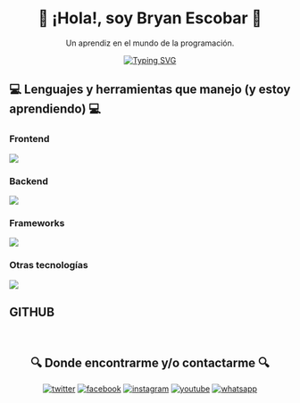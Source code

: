 <h1 align="center">🐺 ¡Hola!, soy Bryan Escobar 🐺</h1>
<p align="center">Un aprendiz en el mundo de la programación.</p>
<p align="center">
<a href="https://git.io/typing-svg"><img src="https://readme-typing-svg.herokuapp.com?font=Ubuntu&weight=800&size=25&duration=3000&pause=1000&color=F70000&center=true&vCenter=true&random=false&width=435&lines=T%C3%A9cnico+en+Sistemas;T%C3%A9cnico+en+Dise%C3%B1o+Grafico;Tecn%C3%B3logo+en+ADSO;Ganoso+de+aprender+%3AD" alt="Typing SVG" /></a>

<br>

<img src="https://media4.giphy.com/media/v1.Y2lkPTc5MGI3NjExMHR4Y2M5YTI4YWs4c2U3bGI2NXNtbmdvYnNjaGR2MzZyenJiNHUwcSZlcD12MV9pbnRlcm5hbF9naWZfYnlfaWQmY3Q9Zw/IgtOuXZ6dnuTu/giphy.webp" alt="">

<h2>💻 Lenguajes y herramientas que manejo (y estoy aprendiendo) 💻</h2>
<h3>Frontend</h3>
</p>
<a href="">
    <img src="https://skillicons.dev/icons?i=css,html&perline=12" />
</a>
<h3>Backend</h3>
<a href="">
    <img src="https://skillicons.dev/icons?i=py,js&perline=12" />
</a>
<h3>Frameworks</h3>
<a href="">
    <img src="https://skillicons.dev/icons?i=bootstrap&perline=12" />
</a>
<h3>Otras tecnologías</h3>
<a href="">
    <img src="https://skillicons.dev/icons?i=ai,ps,git,github,figma&perline=12" />
</a>
<h2>GITHUB</h2>
<div>
    <img style="display: inline-block;" src="https://github-readme-stats.vercel.app/api?username=BryanEscobar638&theme=dark&show_icons=true&hide_border=true&count_private=true" alt="">
    <img style="display: inline-block; vertical-align: top;" src="https://github-readme-stats.vercel.app/api/top-langs/?username=BryanEscobar638&theme=dark&show_icons=true&hide_border=true&layout=compact" alt="">
</div>

<h2 align="center" >🔍 Donde encontrarme y/o contactarme 🔍</h2>
<p align="center" ><a target="_blank" href="https://twitter.com/TheWolf6388" style="display: inline-block;"><img src="https://img.shields.io/badge/twitter-x?style=for-the-badge&logo=x&logoColor=white&color=%230f1419" alt="twitter" /></a>
<a target="_blank" href="https://www.facebook.com/bryanandrei.escobarvalencia" style="display: inline-block;"><img src="https://img.shields.io/badge/facebook-logo?style=for-the-badge&logo=facebook&logoColor=white&color=%230866ff" alt="facebook" /></a>
<a target="_blank" href="https://www.instagram.com/thewolf6388/" style="display: inline-block;"><img src="https://img.shields.io/badge/instagram-logo?style=for-the-badge&logo=instagram&logoColor=white&color=%23F35369" alt="instagram" /></a>
<a target="_blank" href="https://www.youtube.com/channel/UCrw1_hGpe4u9a3qQpPU7Ejw" style="display: inline-block;"><img src="https://img.shields.io/badge/youtube-logo?style=for-the-badge&logo=youtube&logoColor=white&color=%23cc0000" alt="youtube" /></a>
<a target="_blank" href="https://wa.me/573224572659?text=Hola!%20vengo%20desde%20tu%20perfil%20de%20github!" style="display: inline-block;"><img src="https://img.shields.io/badge/WhatsApp-25D366?style=for-the-badge&logo=whatsapp&logoColor=white" alt="whatsapp" /></a></p>
